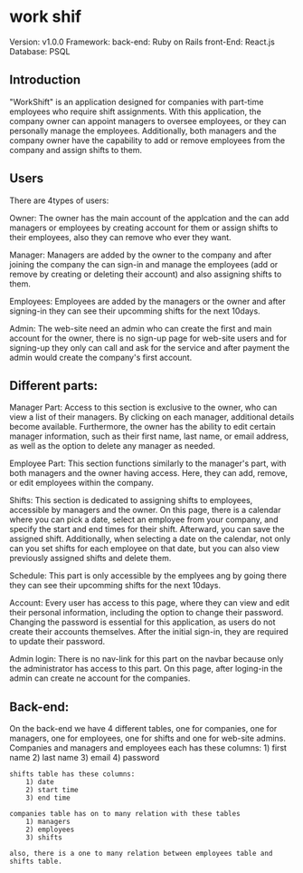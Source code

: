 # work shif
Version: v1.0.0
Framework: 
    back-end: Ruby on Rails
    front-End: React.js
Database: PSQL

## Introduction
"WorkShift" is an application designed for companies with part-time employees who require shift assignments. With this application, the company owner can appoint managers to oversee employees, or they can personally manage the employees. Additionally, both managers and the company owner have the capability to add or remove employees from the company and assign shifts to them.

## Users
There are 4types of users:

Owner:
    The owner has the main account of the applcation and the can add managers or employees by creating account for them or assign shifts to their employees, also they can remove who ever they want.

Manager:
    Managers are added by the owner to the company and after joining the company the can sign-in and manage the employees (add or remove by creating or deleting their account) and also assigning shifts to them.

Employees:
    Employees are added by the managers or the owner and after signing-in they can see their upcomming shifts for the next 10days.

Admin:
    The web-site need an admin who can create the first and main account for the owner, there is no sign-up page for web-site users and for signing-up they only can call and ask for the service and after payment the admin would create the company's first account.

## Different parts:

Manager Part:
    Access to this section is exclusive to the owner, who can view a list of their managers. By clicking on each manager, additional details become available. Furthermore, the owner has the ability to edit certain manager information, such as their first name, last name, or email address, as well as the option to delete any manager as needed.

Employee Part:
    This section functions similarly to the manager's part, with both managers and the owner having access. Here, they can add, remove, or edit employees within the company.

Shifts:
    This section is dedicated to assigning shifts to employees, accessible by managers and the owner. On this page, there is a calendar where you can pick a date, select an employee from your company, and specify the start and end times for their shift. Afterward, you can save the assigned shift.
    Additionally, when selecting a date on the calendar, not only can you set shifts for each employee on that date, but you can also view previously assigned shifts and delete them.

Schedule:
    This part is only accessible by the emplyees ang by going there they can see their upcomming shifts for the next 10days.

Account:
    Every user has access to this page, where they can view and edit their personal information, including the option to change their password. Changing the password is essential for this application, as users do not create their accounts themselves. After the initial sign-in, they are required to update their password.

Admin login:
    There is no nav-link for this part on the navbar because only the administrator has access to this part. On this page, after loging-in the admin can create ne account for the companies.

 ## Back-end:
 On the back-end we have 4 different tables, one for companies, one for managers, one for employees, one for shifts and one for web-site admins.
    Companies and managers and employees each has these columns:
        1) first name
        2) last name
        3) email
        4) password

    shifts table has these columns:
        1) date
        2) start time
        3) end time

    companies table has on to many relation with these tables
        1) managers
        2) employees
        3) shifts

    also, there is a one to many relation between employees table and shifts table.
